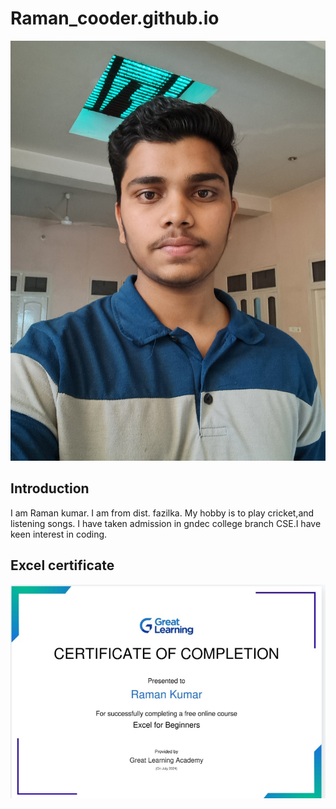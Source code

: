 # Raman_cooder.github.io

![](Raman.jpg)

## Introduction 
I am Raman kumar. I am from dist. fazilka. My hobby is to play cricket,and listening songs. I have taken admission in gndec college branch CSE.I have keen interest in coding.

## Excel certificate 
![](Certificate.jpg)
